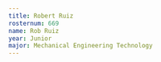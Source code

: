 ```yaml
---
title: Robert Ruiz
rosternum: 669
name: Rob Ruiz
year: Junior
major: Mechanical Engineering Technology
---
```

